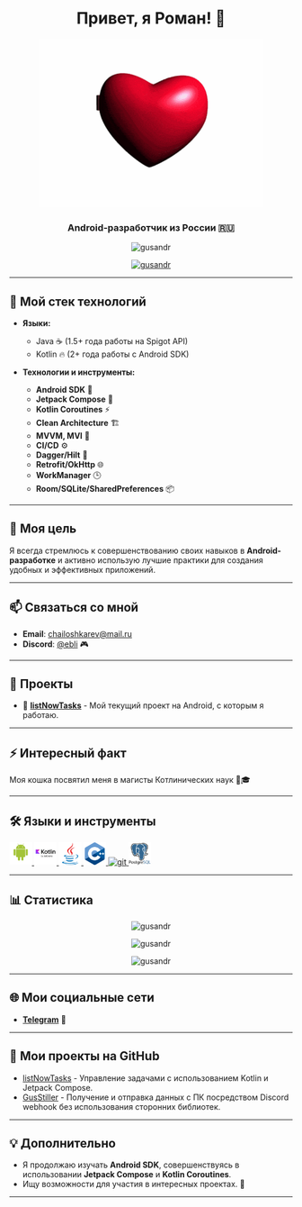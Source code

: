 <h1 align="center">Привет, я Роман! 👋</h1>
<p align="center">
  <img src="kotlin-love.gif" alt="💖 Kotlin Love ❤️"/>
</p>
<h3 align="center">Android-разработчик из России 🇷🇺</h3>

<p align="center">
  <img src="https://komarev.com/ghpvc/?username=gusandr&label=Profile%20views&color=0e75b6&style=flat" alt="gusandr" />
</p>

<p align="center">
  <a href="https://github.com/ryo-ma/github-profile-trophy">
    <img src="https://github-profile-trophy.vercel.app/?username=gusandr&theme=onedark&row=2&column=3&margin-w=15&margin-h=15" alt="gusandr" />
  </a>
</p>

---

## 🚀 Мой стек технологий

- **Языки:**  
  - Java ☕ (1.5+ года работы на Spigot API)
  - Kotlin 🔥 (2+ года работы с Android SDK)
  
- **Технологии и инструменты:**
  - **Android SDK** 📱  
  - **Jetpack Compose** 🎨  
  - **Kotlin Coroutines** ⚡  
  - **Clean Architecture** 🏗️  
  - **MVVM, MVI** 🧠  
  - **CI/CD** ⚙️  
  - **Dagger/Hilt** 💉  
  - **Retrofit/OkHttp** 🌐  
  - **WorkManager** 🕒  
  - **Room/SQLite/SharedPreferences** 📦

---

## 🌱 Моя цель

Я всегда стремлюсь к совершенствованию своих навыков в **Android-разработке** и активно использую лучшие практики для создания удобных и эффективных приложений.

---

## 📫 Связаться со мной

- **Email**: [chailoshkarev@mail.ru](mailto:chailoshkarev@mail.ru)
- **Discord**: [@ebli](https://discord.com/users/ebli) 🎮
  
---

## 🔨 Проекты

- 🚧 [**listNowTasks**](https://github.com/Gusandr/listNowTasks) - Мой текущий проект на Android, с которым я работаю.

---

## ⚡ Интересный факт

Моя кошка посвятил меня в магисты Котлинических наук 🐾🎓

---

## 🛠 Языки и инструменты

<p align="left">
  <a href="https://developer.android.com" target="_blank" rel="noreferrer">
    <img src="https://raw.githubusercontent.com/devicons/devicon/master/icons/android/android-original-wordmark.svg" alt="android" width="40" height="40"/>
  </a>
  <a href="https://kotlinlang.org" target="_blank" rel="noreferrer">
    <img src="https://raw.githubusercontent.com/devicons/devicon/master/icons/kotlin/kotlin-original-wordmark.svg" alt="kotlin" width="40" height="40"/>
  </a>
  <a href="https://www.java.com" target="_blank" rel="noreferrer">
    <img src="https://raw.githubusercontent.com/devicons/devicon/master/icons/java/java-original.svg" alt="java" width="40" height="40"/>
  </a>
  <a href="https://www.w3schools.com/cpp/" target="_blank" rel="noreferrer">
    <img src="https://raw.githubusercontent.com/devicons/devicon/master/icons/cplusplus/cplusplus-original.svg" alt="cpp" width="40" height="40"/>
  </a>
  <a href="https://git-scm.com/" target="_blank" rel="noreferrer">
    <img src="https://www.vectorlogo.zone/logos/git-scm/git-scm-icon.svg" alt="git" width="40" height="40"/>
  </a>
  <a href="https://www.postgresql.org" target="_blank" rel="noreferrer">
    <img src="https://raw.githubusercontent.com/devicons/devicon/master/icons/postgresql/postgresql-original-wordmark.svg" alt="postgresql" width="40" height="40"/>
  </a>
</p>

---

## 📊 Статистика

<p align="center">
  <img src="https://github-readme-stats.vercel.app/api?username=gusandr&show_icons=true&locale=en&count_private=true&theme=radical" alt="gusandr" />
</p>

<p align="center">
  <img src="https://github-readme-streak-stats.herokuapp.com/?user=gusandr&theme=radical" alt="gusandr" />
</p>

<p align="center">
  <img src="https://github-readme-stats.vercel.app/api/top-langs?username=gusandr&show_icons=true&locale=en&layout=compact&theme=radical" alt="gusandr" />
</p>

---

## 🌐 Мои социальные сети

- **[Telegram](t.me/china_hola)** 💼

---

## 📅 Мои проекты на GitHub

- [listNowTasks](https://github.com/Gusandr/listNowTasks) - Управление задачами с использованием Kotlin и Jetpack Compose.
- [GusStiller](https://github.com/Gusandr/gusstiller) - Получение и отправка данных с ПК посредством Discord webhook без использования сторонних библиотек.

---

## 💡 Дополнительно

- Я продолжаю изучать **Android SDK**, совершенствуясь в использовании **Jetpack Compose** и **Kotlin Coroutines**.
- Ищу возможности для участия в интересных проектах. 📂

---
